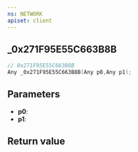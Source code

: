 ```yaml
---
ns: NETWORK
apiset: client
---
```

## _0x271F95E55C663B8B

```c
// 0x271F95E55C663B8B
Any _0x271F95E55C663B8B(Any p0,Any p1);
```


## Parameters
* **p0**:
* **p1**:

## Return value